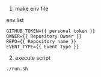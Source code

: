 1. make env file

env.list
```
GITHUB_TOKEN={{ personal token }}
OWNER={{ Repository Owner }}
REPO={{ Repository name }}
EVENT_TYPE={{ Event Type }}
```

2. execute script
```
./run.sh
```
